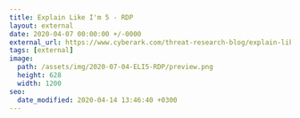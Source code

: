 ```yaml
---
title: Explain Like I'm 5 - RDP
layout: external
date: 2020-04-07 00:00:00 +/-0000
external_url: https://www.cyberark.com/threat-research-blog/explain-like-im-5-remote-desktop-protocol-rdp/
tags: [external]
image:
  path: /assets/img/2020-07-04-ELI5-RDP/preview.png
  height: 628
  width: 1200
seo:
  date_modified: 2020-04-14 13:46:40 +0300
---
```

